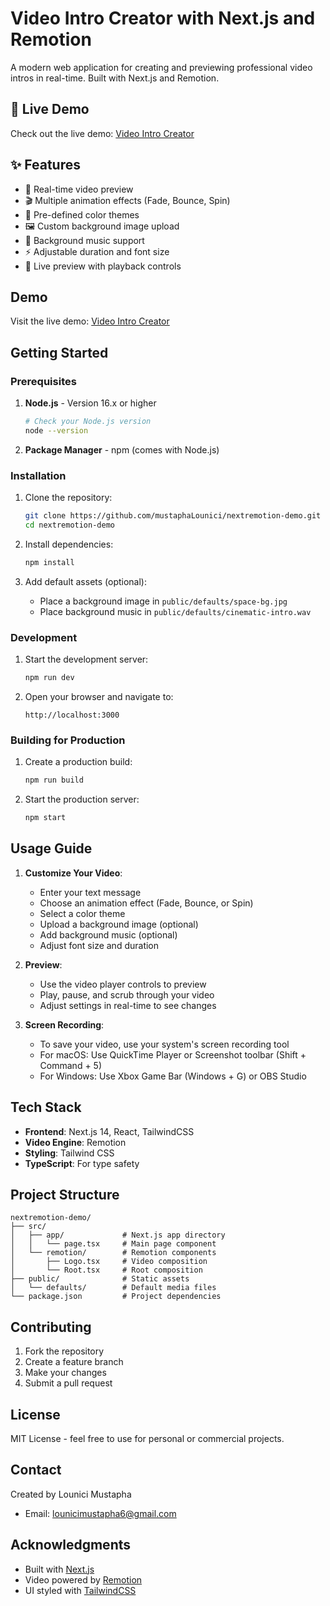 # Video Intro Creator with Next.js and Remotion

A modern web application for creating and previewing professional video intros in real-time. Built with Next.js and Remotion.

## 🚀 Live Demo

Check out the live demo: [Video Intro Creator](https://nextremotion-demo.vercel.app/)

## ✨ Features

- 🎨 Real-time video preview
- 🎬 Multiple animation effects (Fade, Bounce, Spin)
- 🎨 Pre-defined color themes
- 🖼️ Custom background image upload
- 🎵 Background music support
- ⚡ Adjustable duration and font size
- 🎥 Live preview with playback controls

## Demo

Visit the live demo: [Video Intro Creator](https://nextremotion-demo.vercel.app)

## Getting Started

### Prerequisites

1. **Node.js** - Version 16.x or higher
   ```bash
   # Check your Node.js version
   node --version
   ```

2. **Package Manager** - npm (comes with Node.js)

### Installation

1. Clone the repository:
   ```bash
   git clone https://github.com/mustaphaLounici/nextremotion-demo.git
   cd nextremotion-demo
   ```

2. Install dependencies:
   ```bash
   npm install
   ```

3. Add default assets (optional):
   - Place a background image in `public/defaults/space-bg.jpg`
   - Place background music in `public/defaults/cinematic-intro.wav`

### Development

1. Start the development server:
   ```bash
   npm run dev
   ```

2. Open your browser and navigate to:
   ```
   http://localhost:3000
   ```

### Building for Production

1. Create a production build:
   ```bash
   npm run build
   ```

2. Start the production server:
   ```bash
   npm start
   ```

## Usage Guide

1. **Customize Your Video**:
   - Enter your text message
   - Choose an animation effect (Fade, Bounce, or Spin)
   - Select a color theme
   - Upload a background image (optional)
   - Add background music (optional)
   - Adjust font size and duration

2. **Preview**:
   - Use the video player controls to preview
   - Play, pause, and scrub through your video
   - Adjust settings in real-time to see changes

3. **Screen Recording**:
   - To save your video, use your system's screen recording tool
   - For macOS: Use QuickTime Player or Screenshot toolbar (Shift + Command + 5)
   - For Windows: Use Xbox Game Bar (Windows + G) or OBS Studio

## Tech Stack

- **Frontend**: Next.js 14, React, TailwindCSS
- **Video Engine**: Remotion
- **Styling**: Tailwind CSS
- **TypeScript**: For type safety

## Project Structure

```
nextremotion-demo/
├── src/
│   ├── app/             # Next.js app directory
│   │   └── page.tsx     # Main page component
│   └── remotion/        # Remotion components
│       ├── Logo.tsx     # Video composition
│       └── Root.tsx     # Root composition
├── public/              # Static assets
│   └── defaults/        # Default media files
└── package.json         # Project dependencies
```

## Contributing

1. Fork the repository
2. Create a feature branch
3. Make your changes
4. Submit a pull request

## License

MIT License - feel free to use for personal or commercial projects.

## Contact

Created by Lounici Mustapha
- Email: lounicimustapha6@gmail.com

## Acknowledgments

- Built with [Next.js](https://nextjs.org/)
- Video powered by [Remotion](https://www.remotion.dev/)
- UI styled with [TailwindCSS](https://tailwindcss.com/)
